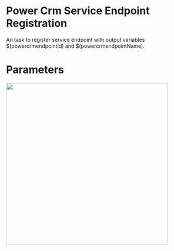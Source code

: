 # Power Crm Service Endpoint Registration
An task to register service endpoint with output variables $(powercrmendpointId) and $(powercrmendpointName).

# Parameters
<image width="440" src="https://raw.githubusercontent.com/SamuelAdnan/powercrmtools-manuel/main/images/RegisterServiceBusPipeline.png" />